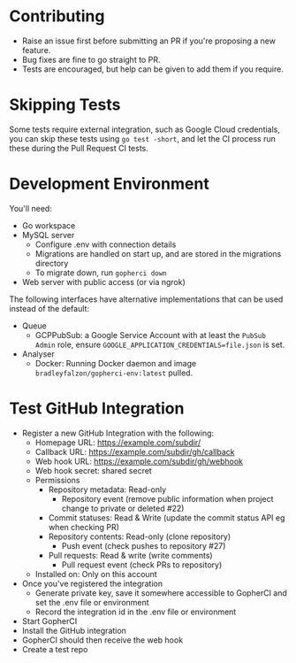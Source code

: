 # Contributing

- Raise an issue first before submitting an PR if you're proposing a new feature.
- Bug fixes are fine to go straight to PR.
- Tests are encouraged, but help can be given to add them if you require.

# Skipping Tests

Some tests require external integration, such as Google Cloud credentials, you
can skip these tests using `go test -short`, and let the CI process run these
during the Pull Request CI tests.

# Development Environment

You'll need:

- Go workspace
- MySQL server 
    - Configure .env with connection details
    - Migrations are handled on start up, and are stored in the migrations directory
    - To migrate down, run `gopherci down`
- Web server with public access (or via ngrok)

The following interfaces have alternative implementations that can be used
instead of the default:

- Queue
    - GCPPubSub: a Google Service Account with at least the `PubSub Admin` role, ensure
        `GOOGLE_APPLICATION_CREDENTIALS=file.json` is set.
- Analyser
    - Docker: Running Docker daemon and image `bradleyfalzon/gopherci-env:latest` pulled.

# Test GitHub Integration

- Register a new GitHub Integration with the following:
    - Homepage URL: https://example.com/subdir/
    - Callback URL: https://example.com/subdir/gh/callback
    - Web hook URL: https://example.com/subdir/gh/webhook
    - Web hook secret: shared secret
    - Permissions
        - Repository metadata: Read-only
            - Repository event (remove public information when project change to private or deleted #22)
        - Commit statuses: Read & Write (update the commit status API eg when checking PR)
        - Repository contents: Read-only (clone repository)
            - Push event (check pushes to repository #27)
        - Pull requests: Read & write (write comments)
            - Pull request event (check PRs to repository)
    - Installed on: Only on this account
- Once you've registered the integration
	- Generate private key, save it somewhere accessible to GopherCI and set the .env file or environment
	- Record the integration id in the .env file or environment
- Start GopherCI
- Install the GitHub integration
- GopherCI should then receive the web hook
- Create a test repo
